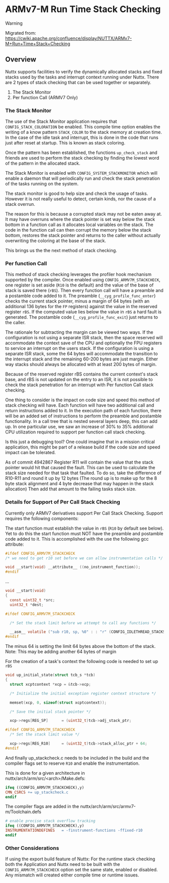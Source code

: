 # ARMv7-M Run Time Stack Checking

<div class="warning">

<div class="title">

Warning

</div>

Migrated from:
<https://cwiki.apache.org/confluence/display/NUTTX/ARMv7-M+Run+Time+Stack+Checking>

</div>

## Overview

Nuttx supports facilities to verify the dynamically allocated stacks and
fixed stacks used by the tasks and interrupt context running under
Nuttx. There are 2 types of stack checking that can be used together or
separately.

1.  The Stack Monitor
2.  Per function Call (ARMV7 Only)

### The Stack Monitor

The use of the Stack Monitor application requires that
`CONFIG_STACK_COLORATION` be enabled. This compile time option enables
the writing of a know pattern `STACK_COLOR` to the stack memory at
creation time. In the case of the idle task and interrupt, this is done
in the code that runs just after reset at startup. This is known as
stack coloring.

Once the pattern has been established, the functions `up_check_stack`
and friends are used to perform the stack checking by finding the lowest
word of the pattern in the allocated stack.

The Stack Monitor is enabled with `CONFIG_SYSTEM_STACKMONITOR` which
will enable a daemon that will periodically run and check the stack
penetration of the tasks running on the system.

The stack monitor is good to help size and check the usage of tasks.
However it is not really useful to detect, certain kinds, nor the cause
of a stack overrun.

The reason for this is because a corrupted stack may not be eaten away
at. It may have overruns where the stack pointer is set way below the
stack bottom in a function call as it allocates local variables on the
stack. The code in the function call can then corrupt the memory below
the stack bottom, restores the stack pointer and returns to the caller
without actually overwriting the coloring at the base of the stack.

This brings us the the next method of stack checking.

### Per function Call

This method of stack checking leverages the profiler hook mechanism
supported by the compiler. Once enabled using
`CONFIG_ARMV7M_STACKCHECK`, one register is set aside (`R10` is the
default) and the value of the base of stack is saved there (`rBS`). Then
every function call will have a preamble and a postamble code added to
it. The preamble (`__cyg_profile_func_enter`) checks the current stack
pointer, minus a margin of 64 bytes (with an additional 136 bytes for
the `FP` registers) against the value in the reserved register `rBS`. If
the computed value lies below the value in `rBS` a hard fault is
generated. The postamble code (`__cyg_profile_func_exit`) just returns
to the caller.

The rationale for subtracting the margin can be viewed two ways. If the
configuration is not using a separate ISR stack, then the space reserved
will accommodate the context save of the CPU and optionally the FPU
registers to service an interrupt on the users stack. If the
configuration is using a separate ISR stack, some the 64 bytes will
accommodate the transition to the interrupt stack and the remaining
60-200 bytes are just margin. Either way stacks should always be
allocated with at least 200 bytes of margin.

Because of the reserved register rBS contains the current context's
stack base, and rBS is not updated on the entry to an ISR, it is not
possible to check the stack penetration for an interrupt with Per
function Call stack checking.

One thing to consider is the impact on code size and speed this method
of stack checking will have. Each function will have two additional call
and return instructions added to it. In the execution path of each
function, there will be an added set of instructions to perform the
preamble and postamble functionality. In a call tree that is nested
several layers deep, this can add up. In one particular use, we saw an
increase of 30% to 35% additional CPU utilization required to support
per function call stack checking.

Is this just a debugging tool? One could imagine that in a mission
critical application, this might be part of a release build if the code
size and speed impact can be tolerated.

As of commit 4942867 Register R11 will contain the value that the stack
pointer would hit that caused the fault. This can be used to calculate
the stack size needed for that task that faulted. To do so, take the
difference of R10-R11 and round it up by 12 bytes (The round up is to
make up for the 8 byte stack alignment and 4 byte decrease that may
happen in the stack allocation) Then add that amount to the failing
tasks stack size.

### Details for Support of Per Call Stack Checking

Currently only ARMV7 derivatives support Per Call Stack Checking.
Support requires the following components:

The start function must establish the value in `rBS` (`R10` by default
see below). Yet to do this the start function must NOT have the preamble
and postamble code added to it. This is accomplished with the use the
following gcc attribute:

``` c
#ifdef CONFIG_ARMV7M_STACKCHECK
/* we need to get r10 set before we can allow instrumentation calls */

void __start(void) __attribute__ ((no_instrument_function));
#endif
```

...

``` c
void __start(void)
{
  const uint32_t *src;
  uint32_t *dest;

#ifdef CONFIG_ARMV7M_STACKCHECK

  /* Set the stack limit before we attempt to call any functions */

  __asm__ volatile ("sub r10, sp, %0" : : "r" (CONFIG_IDLETHREAD_STACKSIZE -64) : );
#endif
```

The minus 64 is setting the limit 64 bytes above the bottom of the
stack. Note: This may be adding another 64 bytes of margin

For the creation of a task's context the following code is needed to set
up `rBS`

``` c
void up_initial_state(struct tcb_s *tcb)
{
  struct xcptcontext *xcp = &tcb->xcp;

  /* Initialize the initial exception register context structure */

  memset(xcp, 0, sizeof(struct xcptcontext));

  /* Save the initial stack pointer */

  xcp->regs[REG_SP]      = (uint32_t)tcb->adj_stack_ptr;

#ifdef CONFIG_ARMV7M_STACKCHECK
  /* Set the stack limit value */

  xcp->regs[REG_R10]     = (uint32_t)tcb->stack_alloc_ptr + 64;
#endif
```

And finally up\_stackcheck.c needs to be included in the build and the
compiler flags set to reserve `R10` and enable the instrumentation.

This is done for a given architecture in
nuttx/arch/arm/src/\<arch\>/Make.defs:

``` makefile
ifeq ((CONFIG_ARMV7M_STACKCHECK),y)
CMN_CSRCS += up_stackcheck.c
endif
```

The compiler flags are added in the
nuttx/arch/arm/src/armv7-m/Toolchain.defs

``` makefile
# enable precise stack overflow tracking
ifeq ((CONFIG_ARMV7M_STACKCHECK),y)
INSTRUMENTATIONDEFINES   = -finstrument-functions -ffixed-r10
endif
```

### Other Considerations

If using the export build feature of Nuttx: For the runtime stack
checking both the Application and Nuttx need to be built with the
`CONFIG_ARMV7M_STACKCHECK` option set the same state, enabled or
disabled. Any mismatch will created either compile time or runtime
issues.
